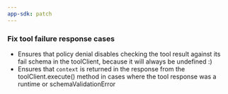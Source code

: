 ```yaml
---
app-sdk: patch
---
```


### Fix tool failure response cases

- Ensures that policy denial disables checking the tool result against its fail schema in the toolClient, because it will always be undefined :)
- Ensures that `context` is returned in the response from the toolClient.execute() method in cases where the tool response was a runtime or schemaValidationError
